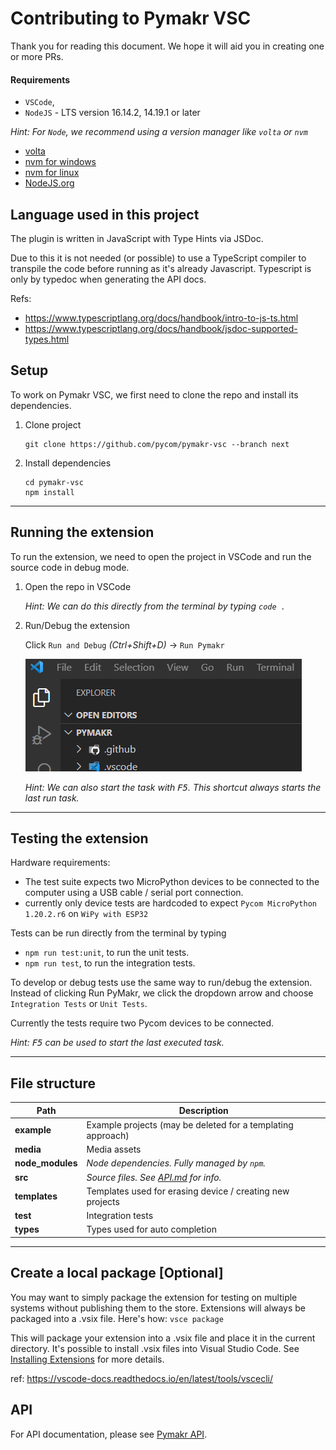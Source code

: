# Contributing to Pymakr VSC

Thank you for reading this document. We hope it will aid you in creating one or more PRs.

#### Requirements

- `VSCode`, 
- `NodeJS` - LTS version 16.14.2, 14.19.1 or later

_Hint: For `Node`, we recommend using a version manager like `volta` or `nvm`_
  - [volta](https://docs.volta.sh/guide/getting-started) 
  - [nvm for windows](https://github.com/coreybutler/nvm-windows#readme)
  - [nvm for linux](https://github.com/nvm-sh/nvm#readme)
  - [NodeJS.org](https://nodejs.org/en/download/)
## Language used in this project
The plugin is written in JavaScript with Type Hints via JSDoc.

Due to this it is not needed (or possible) to use a TypeScript compiler to transpile the code before running as it's already Javascript. 
Typescript is only by typedoc when generating the API docs.

Refs: 
- https://www.typescriptlang.org/docs/handbook/intro-to-js-ts.html
- https://www.typescriptlang.org/docs/handbook/jsdoc-supported-types.html
## Setup

To work on Pymakr VSC, we first need to clone the repo and install its dependencies.

1. Clone project

   ```
   git clone https://github.com/pycom/pymakr-vsc --branch next
   ```

2. Install dependencies
   ```
   cd pymakr-vsc
   npm install
   ```

---

## Running the extension

To run the extension, we need to open the project in VSCode and run the source code in debug mode.

1. Open the repo in VSCode

   _Hint: We can do this directly from the terminal by typing `code .`_

2. Run/Debug the extension

   Click `Run and Debug` _(Ctrl+Shift+D)_ -> `Run Pymakr`

   <img src="./media/contribute/run-extension.gif">

   _Hint: We can also start the task with <kbd>F5</kbd>. This shortcut always starts the last run task._

---

## Testing the extension
Hardware requirements: 
- The test suite expects two MicroPython devices to be connected to the computer using a USB cable / serial port connection.
- currently only device tests are hardcoded to expect `Pycom MicroPython 1.20.2.r6` on `WiPy with ESP32`

Tests can be run directly from the terminal by typing 
- `npm run test:unit`, to run the unit tests.
- `npm run test`, to run the integration tests.

To develop or debug tests use the same way to run/debug the extension. Instead of clicking Run PyMakr, we click the dropdown arrow and choose `Integration Tests` or `Unit Tests`.

Currently the tests require two Pycom devices to be connected.

_Hint: <kbd>F5</kbd> can be used to start the last executed task._

---

## File structure

| Path             | Description                                                                                           |
| ---------------- | ----------------------------------------------------------------------------------------------------- |
| **example**      | Example projects (may be deleted for a templating approach)                                           |
| **media**        | Media assets                                                                                          |
| **node_modules** | _Node dependencies. Fully managed by `npm`._                                                          |
| **src**          | _Source files. See [API.md](https://github.com/pycom/pymakr-vsc/blob/next/docs/index.html) for info._ |
| **templates**    | Templates used for erasing device / creating new projects                                             |
| **test**         | Integration tests                                                                                     |
| **types**        | Types used for auto completion                                                                        |

---

## Create a local package [Optional]

You may want to simply package the extension for testing on multiple systems without publishing them to the store. 
Extensions will always be packaged into a .vsix file. 
Here's how:
  `vsce package` 

This will package your extension into a .vsix file and place it in the current directory. It's possible to install .vsix files into Visual Studio Code. See [Installing Extensions](https://vscode-docs.readthedocs.io/docs/extensions/install-extension.md) for more details.

ref: https://vscode-docs.readthedocs.io/en/latest/tools/vscecli/
## API

For API documentation, please see [Pymakr API](https://htmlpreview.github.io/?https://raw.githubusercontent.com/pycom/pymakr-vsc/next/docs/classes/PyMakr.html).
